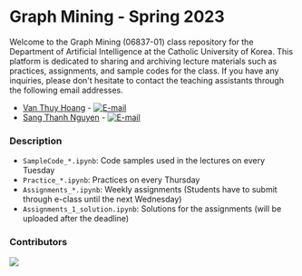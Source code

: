 # Graph Mining - Spring 2023

Welcome to the Graph Mining (06837-01) class repository for the Department of Artificial Intelligence at the Catholic University of Korea. This platform is dedicated to sharing and archiving lecture materials such as practices, assignments, and sample codes for the class. If you have any inquiries, please don't hesitate to contact the teaching assistants through the following email addresses.
* [Van Thuy Hoang](https://nslab-cuk.github.io/member/hoangvanthuy90) - [![E-mail](https://img.shields.io/badge/-hoangvanthuy90@gmail.com-0C2E86?style=flat-square&logo=Gmail&logoColor=white)](mailto:hoangvanthuy90@gmail.com)
* [Sang Thanh Nguyen](https://nslab-cuk.github.io/member/sangnguyen) - [![E-mail](https://img.shields.io/badge/-sang.ngt99@gmail.com-0C2E86?style=flat-square&logo=Gmail&logoColor=white)](mailto:sang.ngt99@gmail.com)

### Description

* `SampleCode_*.ipynb`: Code samples used in the lectures on every Tuesday
* `Practice_*.ipynb`: Practices on every Thursday
* `Assignments_*.ipynb`: Weekly assignments (Students have to submit through e-class until the next Wednesday)
* `Assignments_1_solution.ipynb`: Solutions for the assignments (will be uploaded after the deadline)

### Contributors

<a href="https://github.com/NSLab-CUK/Graph-Mining-Spring-2023/graphs/contributors">
  <img src="https://contrib.rocks/image?repo=NSLab-CUK/Graph-Mining-Spring-2023" />
</a>
